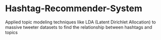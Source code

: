 # Hashtag-Recommender-System
Applied topic modeling techniques like LDA (Latent Dirichlet Allocation) to massive tweeter datasets to find the relationship between hashtags and topics
